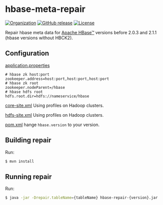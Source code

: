 <!--
 Licensed to the Apache Software Foundation (ASF) under one
 or more contributor license agreements.  See the NOTICE file
 distributed with this work for additional information
 regarding copyright ownership.  The ASF licenses this file
 to you under the Apache License, Version 2.0 (the
 "License"); you may not use this file except in compliance
 with the License.  You may obtain a copy of the License at

     http://www.apache.org/licenses/LICENSE-2.0

 Unless required by applicable law or agreed to in writing, software
 distributed under the License is distributed on an "AS IS" BASIS,
 WITHOUT WARRANTIES OR CONDITIONS OF ANY KIND, either express or implied.
 See the License for the specific language governing permissions and
 limitations under the License.
-->

# hbase-meta-repair

[![Organization](https://img.shields.io/badge/org-%20DarkPhoenixs-yellow.svg)](http://www.darkphoenixs.org)
[![GitHub release](https://img.shields.io/github/release/DarkPhoenixs/hbase-meta-repair.svg)](https://github.com/DarkPhoenixs/hbase-meta-repair/releases)
[![License](https://img.shields.io/badge/license-%20Apache%202-4EB1BA.svg)](https://www.apache.org/licenses/LICENSE-2.0.html)

Repair hbase meta data for [Apache HBase&trade;](https://hbase.apache.org) 
versions before 2.0.3 and 2.1.1 (hbase versions without HBCK2).

## Configuration

[application.properties](src/main/resources/application.properties)

```properties
# hbase zk host:port
zookeeper.address=host:port,host:port,host:port
# hbase zk root
zookeeper.nodeParent=/hbase
# hbase hdfs root
hdfs.root.dir=hdfs://nameservice/hbase
```
[core-site.xml](src/main/resources/core-site.xml) Using profiles on Hadoop clusters.
                                                  
[hdfs-site.xml](src/main/resources/hdfs-site.xml) Using profiles on Hadoop clusters.

[pom.xml](pom.xml) hange `hbase.version` to your version.

## Building repair

Run:
```bash
$ mvn install
```

## Running repair

Run:
```bash
$ java -jar -Drepair.tableName={tableName} hbase-repair-{version}.jar
```